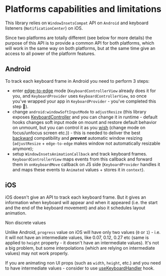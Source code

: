 # Platforms capabilities and limitations

This library relies on `WindowInsetsCompat` API on `Android` and keyboard listeners (`NotificationCenter`) on iOS.

Since two platforms are totally different (see below for more details) the purpose of this API is to provide a common API for both platforms, which will work in the same way on both platforms, but at the same time give an access to all power of the platform features.

## Android[​](/react-native-keyboard-controller/pr-preview/pr-1030/docs/recipes/platform-differences.md#android "Direct link to Android")

To track each keyboard frame in Android you need to perform 3 steps:

* enter [edge-to-edge](https://developer.android.com/training/gestures/edge-to-edge) mode (`KeyboardControllerView` already does it for you, and `KeyboardProvider` uses `KeyboardControllerView`, so once you've wrapped your app in `KeyboardProvider` - you've completed this step 🎉).
* change `android:windowSoftInputMode` to `adjustResize` (this library exposes [KeyboardController](/react-native-keyboard-controller/pr-preview/pr-1030/docs/api/keyboard-controller.md) and you can change it in runtime - default hooks changes soft input mode on mount and restore default behavior on unmount, but you can control it as you [wish](/react-native-keyboard-controller/pr-preview/pr-1030/docs/guides/building-own-hook.md) (change mode on focus/unfocus screen etc.)) - this is needed to deliver the best [backward](https://developer.android.com/develop/ui/views/layout/sw-keyboard#check-visibility) compatibility and ***prevent*** automatic window resizing (`adjustResize` + `edge-to-edge` makes window not automatically resizable anymore);
* setup `WindowInsetsAnimationCallback` and track keyboard frames. `KeyboardControllerView` maps events from this callback and forward them in `onKeyboardMove` callback on JS side (`KeyboardProvider` handles it and maps these events to `Animated` values + stores it in `context`).

## iOS[​](/react-native-keyboard-controller/pr-preview/pr-1030/docs/recipes/platform-differences.md#ios "Direct link to iOS")

iOS doesn't give an API to track each keyboard frame. But it gives an information when keyboard will appear and when it appeared (i.e. the start and the end of the keyboard movement) and also it schedules layout animation.

Non discrete values

Unlike Android, `progress` value on iOS will have only two values (`0` or `1`) - i.e. it will not have an intermediate values, like 0.07, 0.12, 0.27 etc (same is applied to `height` property - it doesn't have an intermediate values). It's not a big problem, but some interpolations (which are relying on intermediate values) may not work properly.

If you are animating non UI props (such as `width`, `height`, etc.) and you need to have intermediate values - consider to use [useKeyboardHandler](/react-native-keyboard-controller/pr-preview/pr-1030/docs/api/hooks/keyboard/use-keyboard-handler.md) hook.
